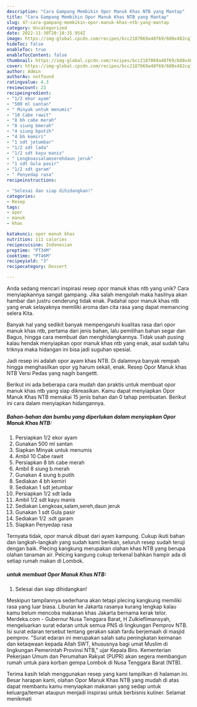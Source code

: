 ```yaml
---
description: "Cara Gampang Membikin Opor Manuk Khas NTB yang Mantap"
title: "Cara Gampang Membikin Opor Manuk Khas NTB yang Mantap"
slug: 47-cara-gampang-membikin-opor-manuk-khas-ntb-yang-mantap
category: Uncategorized
date: 2022-11-30T20:10:15.954Z
image: https://img-global.cpcdn.com/recipes/bcc2187069a48f69/680x482cq70/opor-manuk-khas-ntb-foto-resep-utama.jpg
hideToc: false
enableToc: true
enableTocContent: false
thumbnail: https://img-global.cpcdn.com/recipes/bcc2187069a48f69/680x482cq70/opor-manuk-khas-ntb-foto-resep-utama.jpg
cover: https://img-global.cpcdn.com/recipes/bcc2187069a48f69/680x482cq70/opor-manuk-khas-ntb-foto-resep-utama.jpg
author: Admin
authorAv: notfound
ratingvalue: 4.3
reviewcount: 23
recipeingredient:
- "1/2 ekor ayam"
- "500 ml santan"
- " Minyak untuk menumis"
- "10 Cabe rawit"
- "8 bh cabe merah"
- "8 siung bmerah"
- "4 siung bputih"
- "4 bh kemiri"
- "1 sdt jetumbar"
- "1/2 sdt lada"
- "1/2 sdt kayu manis"
- " Lengkoassalamserehdaun jeruk"
- "1 sdt Gula pasir"
- "1/2 sdt garam"
- " Penyedap rasa"
recipeinstructions:

- "Selesai dan siap dihidangkan!"
categories:
- Resep
tags:
- opor
- manuk
- khas

katakunci: opor manuk khas 
nutrition: 111 calories
recipecuisine: Indonesian
preptime: "PT34M"
cooktime: "PT46M"
recipeyield: "3"
recipecategory: Dessert

---
```





Anda sedang mencari inspirasi resep opor manuk khas ntb yang unik? Cara menyiapkannya sangat gampang. Jika salah mengolah maka hasilnya akan hambar dan justru cenderung tidak enak. Padahal opor manuk khas ntb yang enak selayaknya memiliki aroma dan cita rasa yang dapat memancing selera Kita.





Banyak hal yang sedikit banyak mempengaruhi kualitas rasa dari opor manuk khas ntb, pertama dari jenis bahan, lalu pemilihan bahan segar dan Bagus, hingga cara membuat dan menghidangkannya. Tidak usah pusing kalau hendak menyiapkan opor manuk khas ntb yang enak,      asal sudah tahu triknya maka hidangan ini bisa jadi suguhan spesial.














Jadi resep ini adalah opor ayam khas NTB. Di dalamnya banyak rempah hingga menghasilkan opor yg harum sekali, enak. Resep Opor Manuk khas NTB Versi Pedas yang nagih bangettt.






Berikut ini ada beberapa cara mudah dan praktis untuk membuat opor manuk khas ntb yang siap dikreasikan. Kamu dapat menyiapkan Opor Manuk Khas NTB memakai 15 jenis bahan dan 0 tahap pembuatan. Berikut ini cara dalam menyiapkan hidangannya.

<!--inarticleads1-->

##### Bahan-bahan dan bumbu yang diperlukan dalam menyiapkan Opor Manuk Khas NTB:

1. Persiapkan 1/2 ekor ayam
1. Gunakan 500 ml santan
1. Siapkan  Minyak untuk menumis
1. Ambil 10 Cabe rawit
1. Persiapkan 8 bh cabe merah
1. Ambil 8 siung b.merah
1. Gunakan 4 siung b.putih
1. Sediakan 4 bh kemiri
1. Sediakan 1 sdt jetumbar
1. Persiapkan 1/2 sdt lada
1. Ambil 1/2 sdt kayu manis
1. Sediakan  Lengkoas,salam,sereh,daun jeruk
1. Gunakan 1 sdt Gula pasir
1. Sediakan 1/2 :sdt garam
1. Siapkan  Penyedap rasa


Ternyata tidak, opor manuk dibuat dari ayam kampung. Cukup ikuti bahan dan langkah-langkah yang sudah kami berikan, seluruh resep sudah teruji dengan baik. Plecing kangkung merupakan olahan khas NTB yang berupa olahan tanaman air. Pelcing kangung cukup terkenal bahkan hampir ada di setiap rumah makan di Lombok. 

<!--inarticleads2-->

#####  untuk membuat Opor Manuk Khas NTB:


1. Selesai dan siap dihidangkan!

Meskipun tampilannya sederhana akan tetapi plecing kangkung memiliki rasa yang luar biasa. Liburan ke Jakarta rasanya kurang lengkap kalau kamu belum mencoba makanan khas Jakarta bernama kerak telor. Merdeka.com - Gubernur Nusa Tenggara Barat, H Zulkieflimansyah, mengeluarkan surat edaran untuk semua PNS di lingkungan Pemprov NTB. Isi surat edaran tersebut tentang gerakan salah fardu berjemaah di masjid pemprov. &#34;Surat edaran ini merupakan salah satu peningkatan keimanan dan ketaqwaan kepada Allah SWT, khususnya bagi umat Muslim di lingkungan Pemerintah Provinsi NTB,&#34; ujar Kepala Biro. Kementerian Pekerjaan Umum dan Perumahan Rakyat (PUPR) akan segera membangun rumah untuk para korban gempa Lombok di Nusa Tenggara Barat (NTB). 

Terima kasih telah menggunakan resep yang kami tampilkan di halaman ini. Besar harapan kami, olahan Opor Manuk Khas NTB yang mudah di atas dapat membantu kamu menyiapkan makanan yang sedap untuk keluarga/teman ataupun menjadi inspirasi untuk berbisnis kuliner. Selamat menikmati
